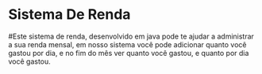# Sistema De Renda

#Este sistema de renda, desenvolvido em java pode te ajudar a administrar a sua renda mensal, em nosso sistema você pode adicionar quanto você gastou por dia, e no fim do mês ver quanto você gastou, e quanto por dia você gastou.
